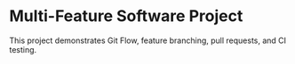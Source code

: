 # Multi-Feature Software Project

This project demonstrates Git Flow, feature branching, pull requests, and CI testing.